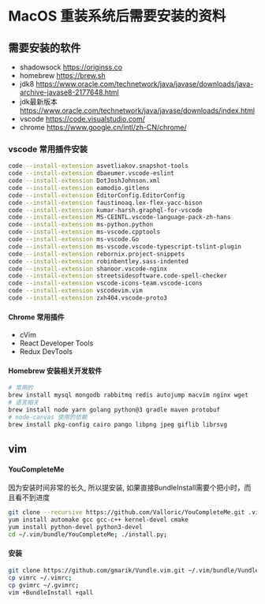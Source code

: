# MacOS 重装系统后需要安装的资料
## 需要安装的软件
* shadowsock https://originss.co
* homebrew https://brew.sh
* jdk8 https://www.oracle.com/technetwork/java/javase/downloads/java-archive-javase8-2177648.html
* jdk最新版本 https://www.oracle.com/technetwork/java/javase/downloads/index.html
* vscode https://code.visualstudio.com/
* chrome https://www.google.cn/intl/zh-CN/chrome/
### vscode 常用插件安装
```bash
code --install-extension asvetliakov.snapshot-tools
code --install-extension dbaeumer.vscode-eslint
code --install-extension DotJoshJohnson.xml
code --install-extension eamodio.gitlens
code --install-extension EditorConfig.EditorConfig
code --install-extension faustinoaq.lex-flex-yacc-bison
code --install-extension kumar-harsh.graphql-for-vscode
code --install-extension MS-CEINTL.vscode-language-pack-zh-hans
code --install-extension ms-python.python
code --install-extension ms-vscode.cpptools
code --install-extension ms-vscode.Go
code --install-extension ms-vscode.vscode-typescript-tslint-plugin
code --install-extension rebornix.project-snippets
code --install-extension robinbentley.sass-indented
code --install-extension shanoor.vscode-nginx
code --install-extension streetsidesoftware.code-spell-checker
code --install-extension vscode-icons-team.vscode-icons
code --install-extension vscodevim.vim
code --install-extension zxh404.vscode-proto3
```

#### Chrome 常用插件
* cVim
* React Developer Tools
* Redux DevTools

#### Homebrew 安装相关开发软件
```bash
# 常用的
brew install mysql mongodb rabbitmq redis autojump macvim nginx wget
# 语言相关
brew install node yarn golang python@3 gradle maven protobuf
# node-canvas 使用的依赖
brew install pkg-config cairo pango libpng jpeg giflib librsvg
```

## vim
#### YouCompleteMe
因为安装时间非常的长久, 所以提安装, 如果直接BundleInstall需要个把小时，而且看不到进度
```bash
git clone --recursive https://github.com/Valloric/YouCompleteMe.git .vim/bundle/YouCompleteMe
yum install automake gcc gcc-c++ kernel-devel cmake
yum install python-devel python3-devel
cd ~/.vim/bundle/YouCompleteMe; ./install.py;
```
#### 安装
```bash
git clone https://github.com/gmarik/Vundle.vim.git ~/.vim/bundle/Vundle.vim;
cp vimrc ~/.vimrc;
cp gvimrc ~/.gvimrc;
vim +BundleInstall +qall
```

